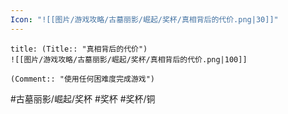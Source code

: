 ```yaml
---
Icon: "![[图片/游戏攻略/古墓丽影/崛起/奖杯/真相背后的代价.png|30]]"
---
```

```ad-common-bronze-trophy
title: (Title:: "真相背后的代价")
![[图片/游戏攻略/古墓丽影/崛起/奖杯/真相背后的代价.png|100]]

(Comment:: "使用任何困难度完成游戏")
```

#古墓丽影/崛起/奖杯 #奖杯 #奖杯/铜
